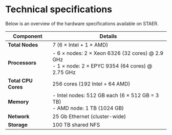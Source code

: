 # Technical specifications
Below is an overview of the hardware specifications available on STAER.
<div align="center">


| Component       | Details                                                                                                                                                           |
|-----------------|-------------------------------------------------------------------------------------------------------------------------------------------------------------------|
| **Total Nodes** | 7 (6 × Intel + 1 × AMD)                                                                                                                                           |
| **Processors**  | - 6 × nodes: 2 × Xeon 6326 (32 cores) @ 2.9 GHz <br> - 1 × node: 2 × EPYC 9354 (64 cores) @ 2.75 GHz|
| **Total CPU Cores** | 256 cores (192 Intel + 64 AMD)                                                                                                                                    |
| **Memory**      | -  Intel nodes: 512 GB each (6 × 512 GB = 3 TB)<br>-  AMD node: 1 TB (1024 GB)                                                                                       |
| **Network**     | 25 Gb Ethernet (cluster-wide)                                                                                                                                     |
| **Storage**     | 100 TB shared NFS                                                                                                                                                 |
</div>